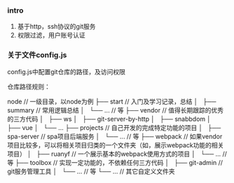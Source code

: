 ### intro

1. 基于http，ssh协议的git服务
2. 权限过滤，用户账号认证

### 关于文件config.js

config.js中配置git仓库的路径，及访问权限

仓库路径规则：

node								// 一级目录，以node为例
├── start							// 入门及学习记录，总结
│   ├── summary 					// 常用逻辑总结
│   └── ...							// 等
├── vendor							// 值得长期跟踪的优秀的三方代码
│   ├── ws
│   ├── git-server-by-http
│   ├── snabbdom
│   ├── vue
│   └── ...
├── projects						// 自己开发的完成特定功能的项目
│   ├── spa-server					// spa项目后端服务
│   └── ...							// 等
├── webpack							// 如果vendor项目比较多，可以将相关项目归类的一个文件夹（如，展示webpack功能的相关项目）
│   ├── ruanyf						// 一个展示基本的webpack使用方式的项目
│   └── ...							// 等
├── toolbox							// 实现一定功能的，不依赖任何三方代码
│   ├── git-admin					// git服务管理工具
│   └── ...							// 等
└── ...								// 其它自定义文件夹